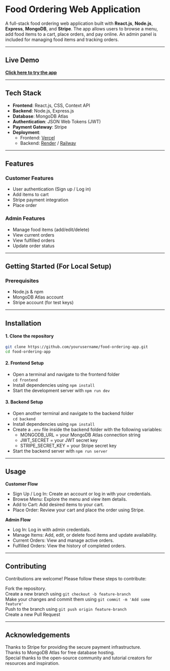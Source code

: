 # Food Ordering Web Application

A full-stack food ordering web application built with **React.js**, **Node.js**, **Express**, **MongoDB**, and **Stripe**. The app allows users to browse a menu, add food items to a cart, place orders, and pay online. An admin panel is included for managing food items and tracking orders.

---

## Live Demo

[**Click here to try the app**](https://your-frontend-url.vercel.app)

---

## Tech Stack

- **Frontend**: React.js, CSS, Context API
- **Backend**: Node.js, Express.js
- **Database**: MongoDB Atlas
- **Authentication**: JSON Web Tokens (JWT)
- **Payment Gateway**: Stripe
- **Deployment**:
  - Frontend: [Vercel](https://vercel.com)
  - Backend: [Render](https://render.com) / [Railway](https://railway.app)

---

## Features

### Customer Features

- User authentication (Sign up / Log in)
- Add items to cart
- Stripe payment integration
- Place order

### Admin Features

-  Manage food items (add/edit/delete)
-  View current orders
-  View fulfilled orders
-  Update order status

---

##  Getting Started (For Local Setup)

###  Prerequisites

- Node.js & npm
- MongoDB Atlas account
- Stripe account (for test keys)

---

##  Installation

#### 1. Clone the repository

```bash
git clone https://github.com/yourusername/food-ordering-app.git
cd food-ordering-app
```

#### 2. Frontend Setup

- Open a terminal and navigate to the frontend folder  
`cd frontend`  
- Install dependencies using `npm install`  
- Start the development server with `npm run dev`  

#### 3. Backend Setup

- Open another terminal and navigate to the backend folder  
`cd backend`  
- Install dependencies using `npm install`  
- Create a `.env` file inside the backend folder with the following variables:  
   - MONGODB_URL = your MongoDB Atlas connection string  
   - JWT_SECRET = your JWT secret key  
   - STRIPE_SECRET_KEY = your Stripe secret key  
- Start the backend server with `npm run server`
  
---


## Usage  

**Customer Flow**  
- Sign Up / Log In: Create an account or log in with your credentials.  
- Browse Menu: Explore the menu and view item details.  
- Add to Cart: Add desired items to your cart.  
- Place Order: Review your cart and place the order using Stripe.

**Admin Flow**  
- Log In: Log in with admin credentials.  
- Manage Items: Add, edit, or delete food items and update availability.  
- Current Orders: View and manage active orders.  
- Fulfilled Orders: View the history of completed orders.

---

## Contributing  
Contributions are welcome! Please follow these steps to contribute:

Fork the repository.  
Create a new branch using `git checkout -b feature-branch`  
Make your changes and commit them using `git commit -m 'Add some feature'`  
Push to the branch using `git push origin feature-branch`  
Create a new Pull Request  

---


## Acknowledgements
Thanks to Stripe for providing the secure payment infrastructure.  
Thanks to MongoDB Atlas for free database hosting.  
Special thanks to the open-source community and tutorial creators for resources and inspiration.


